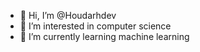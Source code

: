- 👋 Hi, I’m @Houdarhdev
- 👀 I’m interested in computer science
- 🌱 I’m currently learning machine learning


<!---
Houdarhdev/Houdarhdev is a ✨ special ✨ repository because its `README.md` (this file) appears on your GitHub profile.
You can click the Preview link to take a look at your changes.
--->

